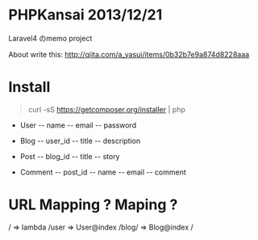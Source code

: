 # PHPKansai 2013/12/21

Laravel4 のmemo project

About write this: http://qiita.com/a_yasui/items/0b32b7e9a874d8228aaa

# Install

> curl -sS https://getcomposer.org/installer | php

- User
-- name
-- email
-- password

- Blog
-- user_id
-- title
-- description

- Post
-- blog_id
-- title
-- story

- Comment
-- post_id
-- name
-- email
-- comment


# URL Mapping ? Maping ?

/ => lambda
/user => User@index
/blog/ => Blog@index
/<title>/ => Blog@story
/edit/<title> => Blog@edit
